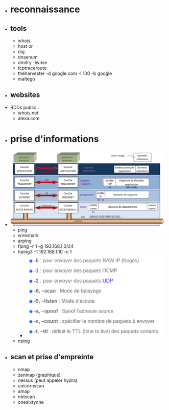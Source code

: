 - # reconnaissance
- ## tools
	- whois <domain>
	- host <domain> or <adsress>
	- dig <address>
	- dnsenum <address>
	- dmitry -iwnse <address>
	- tcptraceroute <address>
	- theharvester -d google.com -l 100 -b google
	- maltego
- ## websites
- BDDs public :
	- whois.net
	- alexa.com
- # prise d'informations
- ![image.png](../assets/image_1701096379624_0.png)
	- ping
	- wireshark
	- arping
	- fping -r 1 -g 192.168.1.0/24
	- hping3 -1 192.168.1.10 -c 1
		- ![image.png](../assets/image_1701097452795_0.png)
	- nping
- ## scan et prise d'empreinte
	- nmap
	- zenmap (graphique)
	- nessus (peut appeler hydra)
	- unicornscan
	- amap
	- nbtscan
	- onesixtyone